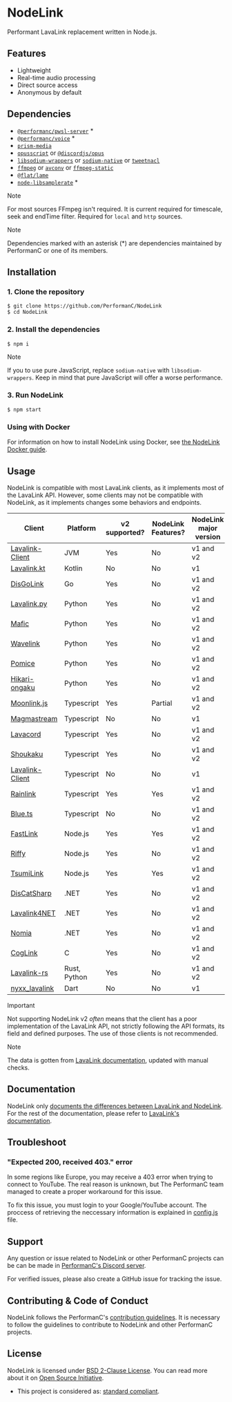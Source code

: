 # NodeLink

Performant LavaLink replacement written in Node.js.

## Features

- Lightweight
- Real-time audio processing
- Direct source access
- Anonymous by default

## Dependencies

- [`@performanc/pwsl-server`](https://github.com/PerformanC/internals/tree/PWSL-server) *
- [`@performanc/voice`](https://npmjs.com/package/@performanc/voice) *
- [`prism-media`](https://npmjs.com/package/prism-media)
- [`opusscript`](https://npmjs.com/package/opusscript) or [`@discordjs/opus`](https://npmjs.com/package/@discordjs/opus)
- [`libsodium-wrappers`](https://npmjs.com/package/libsodium-wrappers) or [`sodium-native`](https://npmjs.com/package/sodium-native) or [`tweetnacl`](https://npmjs.com/package/tweetnacl)
- [`ffmpeg`](https://ffmpeg.org/) or [`avconv`](https://libav.org/) or [`ffmpeg-static`](https://npmjs.com/package/ffmpeg-static)
- [`@flat/lame`](https://github.com/FlatIO/node-lame)
- [`node-libsamplerate`](https://github.com/ThePedroo/node-libsamplerate) *

> [!NOTE]
> For most sources FFmpeg isn't required. It is current required for timescale, seek and endTime filter. Required for `local` and `http` sources.

> [!NOTE]
> Dependencies marked with an asterisk (*) are dependencies maintained by PerformanC or one of its members.

## Installation

### 1. Clone the repository

```shell
$ git clone https://github.com/PerformanC/NodeLink
$ cd NodeLink
```

### 2. Install the dependencies

```shell
$ npm i
```

> [!NOTE]
> If you to use pure JavaScript, replace `sodium-native` with `libsodium-wrappers`. Keep in mind that pure JavaScript will offer a worse performance.

### 3. Run NodeLink

```shell
$ npm start
```

### Using with Docker
For information on how to install NodeLink using Docker, see [the NodeLink Docker guide](docs/docker.md).

## Usage

NodeLink is compatible with most LavaLink clients, as it implements most of the LavaLink API. However, some clients may not be compatible with NodeLink, as it implements changes some behaviors and endpoints.

| Client                                                              | Platform     | v2 supported?   | NodeLink Features?  | NodeLink major version |
| --------------------------------------------------------------------|--------------|-----------------|---------------------|------------------------|
| [Lavalink-Client](https://github.com/lavalink-devs/Lavalink-Client) | JVM          | Yes             | No                  | v1 and v2              |
| [Lavalink.kt](https://github.com/DRSchlaubi/Lavalink.kt)            | Kotlin       | No              | No                  | v1                     |
| [DisGoLink](https://github.com/disgoorg/disgolink)                  | Go           | Yes             | No                  | v1 and v2              |
| [Lavalink.py](https://github.com/devoxin/lavalink.py)               | Python       | Yes             | No                  | v1 and v2              |
| [Mafic](https://github.com/ooliver1/mafic)                          | Python       | Yes             | No                  | v1 and v2              |
| [Wavelink](https://github.com/PythonistaGuild/Wavelink)             | Python       | Yes             | No                  | v1 and v2              |
| [Pomice](https://github.com/cloudwithax/pomice)                     | Python       | Yes             | No                  | v1 and v2              |
| [Hikari-ongaku](https://github.com/MPlatypus/hikari-ongaku)         | Python       | Yes             | No                  | v1 and v2              |
| [Moonlink.js](https://github.com/1Lucas1apk/moonlink.js)            | Typescript   | Yes             | Partial             | v1 and v2              |
| [Magmastream](https://github.com/Blackfort-Hosting/magmastream)     | Typescript   | No              | No                  | v1                     |
| [Lavacord](https://github.com/lavacord/Lavacord)                    | Typescript   | Yes             | No                  | v1 and v2              |
| [Shoukaku](https://github.com/Deivu/Shoukaku)                       | Typescript   | Yes             | No                  | v1 and v2              |
| [Lavalink-Client](https://github.com/tomato6966/Lavalink-Client)    | Typescript   | No              | No                  | v1                     |
| [Rainlink](https://github.com/RainyXeon/Rainlink)                   | Typescript   | Yes             | Yes                 | v1 and v2              |
| [Blue.ts](https://github.com/ftrapture/blue.ts)                     | Typescript   | No              | No                  | v1 and v2              | 
| [FastLink](https://github.com/PerformanC/FastLink)                  | Node.js      | Yes             | Yes                 | v1 and v2              |
| [Riffy](https://github.com/riffy-team/riffy)                        | Node.js      | Yes             | No                  | v1 and v2              |
| [TsumiLink](https://github.com/Fyphen1223/TsumiLink)                | Node.js      | Yes             | Yes                 | v1 and v2              |
| [DisCatSharp](https://github.com/Aiko-IT-Systems/DisCatSharp)       | .NET         | Yes             | No                  | v1 and v2              |
| [Lavalink4NET](https://github.com/angelobreuer/Lavalink4NET)        | .NET         | Yes             | No                  | v1 and v2              |
| [Nomia](https://github.com/DHCPCD9/Nomia)                           | .NET         | Yes             | No                  | v1 and v2              |
| [CogLink](https://github.com/PerformanC/Coglink)                    | C            | Yes             | No                  | v1 and v2              |
| [Lavalink-rs](https://gitlab.com/vicky5124/lavalink-rs)             | Rust, Python | Yes             | No                  | v1 and v2              |
| [nyxx_lavalink](https://github.com/nyxx-discord/nyxx_lavalink)      | Dart         | No              | No                  | v1                     |

> [!IMPORTANT]
> Not supporting NodeLink v2 *often* means that the client has a poor implementation of the LavaLink API, not strictly following the API formats, its field and defined purposes. The use of those clients is not recommended.

> [!NOTE]
> The data is gotten from [LavaLink documentation](https://lavalink.dev/clients#client-libraries), updated with manual checks.

## Documentation

NodeLink only [documents the differences between LavaLink and NodeLink](docs/API.md). For the rest of the documentation, please refer to [LavaLink's documentation](https://lavalink.dev/api/index.html).

## Troubleshoot

### "Expected 200, received 403." error

In some regions like Europe, you may receive a 403 error when trying to connect to YouTube. The real reason is unknown, but The PerformanC team managed to create a proper workaround for this issue.

To fix this issue, you must login to your Google/YouTube account. The proccess of retrieving the neccessary information is explained in [config.js](config.js) file.

## Support

Any question or issue related to NodeLink or other PerformanC projects can be can be made in [PerformanC's Discord server](https://discord.gg/uPveNfTuCJ).

For verified issues, please also create a GitHub issue for tracking the issue.

## Contributing & Code of Conduct

NodeLink follows the PerformanC's [contribution guidelines](https://github.com/PerformanC/contributing). It is necessary to follow the guidelines to contribute to NodeLink and other PerformanC projects.

## License

NodeLink is licensed under [BSD 2-Clause License](LICENSE). You can read more about it on [Open Source Initiative](https://opensource.org/licenses/BSD-2-Clause).

* This project is considered as: [standard compliant](https://github.com/PerformanC/contributing?tab=readme-ov-file#project-information).
